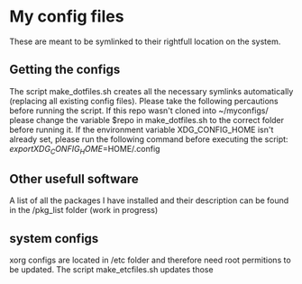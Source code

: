 # My config files 
These are meant to be symlinked to their rightfull location on the system. 

## Getting the configs
The script make\_dotfiles.sh creates all the necessary symlinks automatically (replacing all existing config files). Please take the following percautions before running the script.
If this repo wasn't cloned into ~/myconfigs/ please change the variable $repo in make\_dotfiles.sh to the correct folder before running it.
If the environment variable XDG\_CONFIG\_HOME isn't already set, please run the following command before executing the script:
      $export XDG_CONFIG_HOME=$HOME/.config

## Other usefull software
A list of all the packages I have installed and their description can be found in the /pkg\_list folder (work in progress)

## system configs
xorg configs are located in /etc folder and therefore need root permitions to be updated. The script make\_etcfiles.sh updates those
